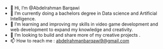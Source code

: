 - 👋 Hi, I’m @Abdelrahman Barqawi
- 🌱 I’m currently doing a bachelors degree in Data science and Artificial Intelligence.
- 👀  I’m learning and improving my skills in video game development and web development to expand my knowledge and creativity.
- 💞️ I’m looking to build and share more of my creative projects . 
- 📫 How to reach me : abdelrahmanbarqawi9@gmail.com

<!---
ABarqawi9/ABarqawi9 is a ✨ special ✨ repository because its `README.md` (this file) appears on your GitHub profile.
You can click the Preview link to take a look at your changes.
--->
